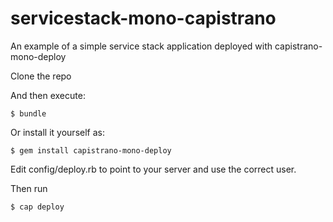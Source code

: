servicestack-mono-capistrano
============================

An example of a simple service stack application deployed with capistrano-mono-deploy

Clone the repo

And then execute:

    $ bundle

Or install it yourself as:

    $ gem install capistrano-mono-deploy
    
Edit config/deploy.rb to point to your server and use the correct user. 

Then run 

    $ cap deploy
    
